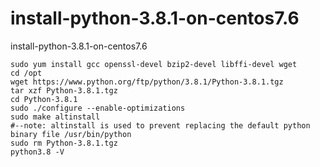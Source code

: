 # install-python-3.8.1-on-centos7.6
install-python-3.8.1-on-centos7.6

```
sudo yum install gcc openssl-devel bzip2-devel libffi-devel wget
cd /opt
wget https://www.python.org/ftp/python/3.8.1/Python-3.8.1.tgz
tar xzf Python-3.8.1.tgz
cd Python-3.8.1
sudo ./configure --enable-optimizations
sudo make altinstall
#--note: altinstall is used to prevent replacing the default python binary file /usr/bin/python
sudo rm Python-3.8.1.tgz
python3.8 -V
```
